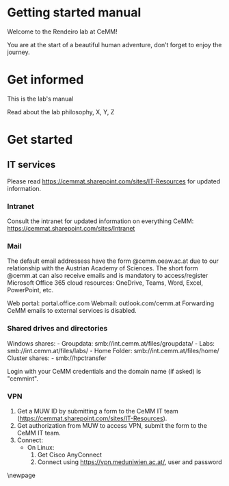Getting started manual
======================

Welcome to the Rendeiro lab at CeMM!

You are at the start of a beautiful human adventure, don’t forget to enjoy the journey.


# Get informed

This is the lab's manual

Read about the lab philosophy, X, Y, Z



# Get started

## IT services

Please read https://cemmat.sharepoint.com/sites/IT-Resources for updated information.

### Intranet
Consult the intranet for updated information on everything CeMM: https://cemmat.sharepoint.com/sites/Intranet

### Mail
The default email addressess have the form <user>@cemm.oeaw.ac.at due to our relationship with the Austrian Academy of Sciences.
The short form <user>@cemm.at can also receive emails and is mandatory to access/register Microsoft Office 365 cloud resources: OneDrive, Teams, Word, Excel, PowerPoint, etc.

Web portal: portal.office.com
Webmail: outlook.com/cemm.at
Forwarding CeMM emails to external services is disabled.

### Shared drives and directories
Windows shares:
	- Groupdata: smb://int.cemm.at/files/groupdata/
	- Labs: smb://int.cemm.at/files/labs/
	- Home Folder: smb://int.cemm.at/files/home/<username>
Cluster shares:
	- smb://hpctransfer

Login with your CeMM credentials and the domain name (if asked) is "cemmint".

### VPN

1. Get a MUW ID by submitting a form to the CeMM IT team (https://cemmat.sharepoint.com/sites/IT-Resources).
2. Get authorization from MUW to access VPN, submit the form to the CeMM IT team.
3. Connect:
	- On Linux:
		1. Get Cisco AnyConnect
		2. Connect using https://vpn.meduniwien.ac.at/, user and password

\newpage
